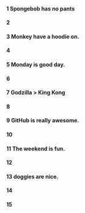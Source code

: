 #### 1 Spongebob has no pants
#### 2
#### 3 Monkey have a hoodie on.
#### 4
#### 5 Monday is good day.
#### 6
#### 7 Godzilla > King Kong
#### 8
#### 9 GitHub is really awesome.
#### 10
#### 11 The weekend is fun.
#### 12

#### 13 doggies are nice.
#### 14

#### 15
